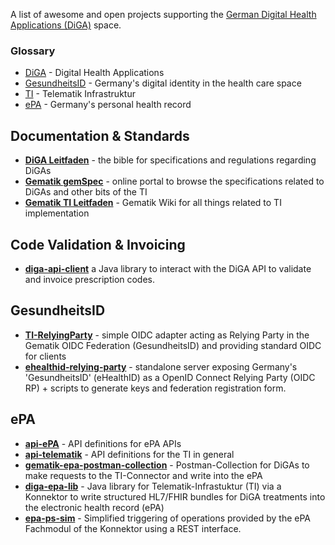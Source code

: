 A list of awesome and open projects supporting
the  [German Digital Health Applications (DiGA)](https://www.bfarm.de/EN/Medical-devices/Tasks/DiGA-and-DiPA/Digital-Health-Applications/_node.html)
space.

### Glossary

- [DiGA](https://www.bfarm.de/EN/Medical-devices/Tasks/DiGA-and-DiPA/Digital-Health-Applications/_node.html) - Digital
  Health Applications
- [GesundheitsID](https://www.gematik.de/anwendungen/gesundheitsid) - Germany's digital identity in the health care
  space
- [TI](https://www.gematik.de/telematikinfrastruktur) - Telematik Infrastruktur
- [ePA](https://www.bsi.bund.de/EN/Themen/Unternehmen-und-Organisationen/Standards-und-Zertifizierung/E-Health/Elektronische-Patientenakte/elektronische-patientenakte.html) -
  Germany's personal health record

## Documentation & Standards

- **[DiGA Leitfaden](https://www.bfarm.de/SharedDocs/Downloads/DE/Medizinprodukte/diga_leitfaden.html)** - the bible for
  specifications and regulations regarding DiGAs
- **[Gematik gemSpec](https://gemspec.gematik.de/)** - online portal to browse the specifications related to DiGAs and
  other bits of the TI
- **[Gematik TI Leitfaden](https://wiki.gematik.de/display/TFD)** - Gematik Wiki for all things related to TI
  implementation

## Code Validation & Invoicing

- **[diga-api-client](https://github.com/alex-therapeutics/diga-api-client)** a Java library to interact with the DiGA
  API to validate and invoice prescription codes.

## GesundheitsID

- **[TI-RelyingParty](https://github.com/BAYOOMED/TI-RelyingParty)** - simple OIDC adapter acting as Relying Party in
  the Gematik OIDC Federation (GesundheitsID) and providing standard OIDC for clients
- **[ehealthid-relying-party](https://github.com/oviva-ag/ehealthid-relying-party)** - standalone server exposing
  Germany's 'GesundheitsID' (eHealthID) as a OpenID Connect Relying Party (OIDC RP) + scripts to generate keys and
  federation registration form.

## ePA

- **[api-ePA](https://github.com/gematik/api-ePA)** - API definitions for ePA APIs
- **[api-telematik](https://github.com/gematik/api-telematik)** - API definitions for the TI in general
- **[gematik-epa-postman-collection](https://github.com/ikosta/gematik-epa-postman-collection)** - Postman-Collection
  for DiGAs to make requests to the TI-Connector and write into the ePA
- **[diga-epa-lib](https://github.com/oviva-ag/diga-epa-lib)** - Java library for Telematik-Infrastuktur (TI) via a
  Konnektor to write structured HL7/FHIR bundles for DiGA treatments into the electronic health record (ePA)
- **[epa-ps-sim](https://github.com/gematik/epa-ps-sim)** - Simplified triggering of operations provided by the ePA
  Fachmodul of the Konnektor using a REST interface.
